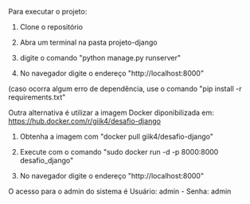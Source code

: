 Para executar o projeto:

1. Clone o repositório

2. Abra um terminal na pasta projeto-django

3. digite o comando "python manage.py runserver"

4. No navegador digite o endereço "http://localhost:8000"

(caso ocorra algum erro de dependência, use o comando "pip install -r requirements.txt"

Outra alternativa é utilizar a imagem Docker diponibilizada em: https://hub.docker.com/r/giik4/desafio-django

1. Obtenha a imagem com "docker pull giik4/desafio-django"

2. Execute com o comando "sudo docker run -d -p 8000:8000 desafio_django"

3. No navegador digite o endereço "http://localhost:8000"

O acesso para o admin do sistema é Usuário: admin - Senha: admin
